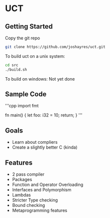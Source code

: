 # UCT

## Getting Started
Copy the git repo
```sh
git clone https://github.com/joshayres/uct.git
```

To build uct on a unix system:
```sh
cd src
./build.sh
```

To build on windows:
Not yet done

## Sample Code
'''cpp
import fmt 

fn main()
{
  let foo: i32 = 10;
  return;
 }
 '''

## Goals
+ Learn about compliers
+ Create a slightly better C (kinda)

## Features
+ 2 pass compiler
+ Packages
+ Function and Operator Overloading
+ Interfaces and Polymorphism
+ Lambdas
+ Stricter Type checking
+ Bound checking
+ Metaprogramming features
